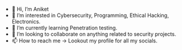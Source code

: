- 👋 Hi, I’m Aniket
- 👀 I’m interested in Cybersecurity, Programming, Ethical Hacking, Electronics.
- 🌱 I’m currently learning Penetration testing.
- 💞️ I’m looking to collaborate on anything related to security projects.
- 📫 How to reach me -> Lookout my profile for all my socials.

